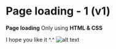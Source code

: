 # Page loading - 1 (v1)
**Page loading** Only using **HTML & CSS**

I hope you like it ^.^
![alt text](https://github.com/vitaminarts/webmaster.uix/blob/main/5%20-%20creative%20drop%20down%20menu%20-%201%20(v1)/preview.gif "Page loading")

